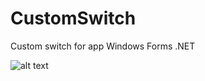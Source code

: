 # CustomSwitch
Custom switch for app Windows Forms .NET

![alt text](https://www.marcopuccio.com/GitHubSwitchImgs/1.JPG)
